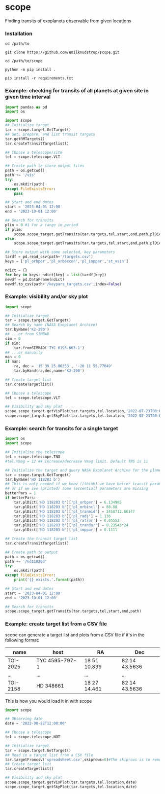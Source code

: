 # scope
Finding transits of exoplanets observable from given locations


### Installation
`cd /path/to`

`git clone https://github.com/emilknudstrup/scope.git`

`cd /path/to/scope`

`python -m pip install .`

`pip install -r requirements.txt`

### Example: checking for transits of all planets at given site in given time interval
```python
import pandas as pd
import os

import scope
## Initialize target
tar = scope.target.GetTarget()
## Get, prepare, and list transit targets
tar.getRMTargets()
tar.createTransitTargetlist()

## Choose a telescope/site
tel = scope.telescope.VLT

## Create path to store output files
path = os.getcwd()
path += '/vis'
try:
	os.mkdir(path)
except FileExistsError:
	pass

## Start and end dates
start = '2023-04-01 12:00'
end = '2023-10-01 12:00'

## Search for transits
plim = 0 #1 for a range in period
if plim:
	scope.scope_target.getTransits(tar.targets,tel,start,end,path,plDict=tar.plDict,limits={'per' : [8,1e3]})
else:
	scope.scope_target.getTransits(tar.targets,tel,start,end,path,plDict=tar.plDict)

## Store output with some selected, key parameters 
tardf = pd.read_csv(path+'/targets.csv')
keys = ['pl_orbper','pl_orbeccen','pl_imppar','st_vsin']

ndict = {}
for key in keys: ndict[key] = list(tardf[key])
newdf = pd.DataFrame(ndict)
newdf.to_csv(path+'/keypars_targets.csv',index=False)

```

### Example: visibility and/or sky plot
```python
import scope

## Initialize target
tar = scope.target.GetTarget()
## Search by name (NASA Exoplanet Archive)
tar.byName('K2-290')
## ...or from SIMBAD
sim = 0
if sim:
	tar.fromSIMBAD('TYC 6193-663-1')
## ...or manually
man = 0
if man:
	ra, dec = '15 39 25.86253', '-20 11 55.77049'
	tar.byHand(ra,dec,name='K2-290')

## Create target list
tar.createTargetlist()

## Choose a telescope
tel = scope.telescope.VLT

## Visibility and sky plot
scope.scope_target.getVisPlot(tar.targets,tel.location,'2022-07-23T08:00:00')
scope.scope_target.getSkyPlot(tar.targets,tel.location,'2022-07-23T08:00:00')

```

### Example: search for transits for a single target
```python
import os
import scope

## Initialize the telescope 
tel = scope.telescope.TNG
#tel.Vmag = 12 ## Increase/decrease Vmag limit. Default TNG is 11

## Initialize the target and query NASA Exoplanet Archive for the planet
tar = scope.target.GetTarget()
tar.byName('HD 118203 b')
## This is only needed if we know (/think) we have better transit parameters than the default from NASA Exoplanet Archive
## or if we see (printed) some (essential) parameters are missing
betterPars = 1
if betterPars:
	tar.plDict['HD 118203 b']['pl_orbper'] = 6.134985
	tar.plDict['HD 118203 b']['pl_orbincl'] = 88.88
	tar.plDict['HD 118203 b']['pl_tranmid'] = 2458712.66147
	tar.plDict['HD 118203 b']['pl_radj'] = 1.136
	tar.plDict['HD 118203 b']['pl_ratror'] = 0.05552
	tar.plDict['HD 118203 b']['pl_trandur'] = 0.23543*24
	tar.plDict['HD 118203 b']['pl_imppar'] = 0.1111

## Create the transit target list
tar.createTransitTargetlist()

## Create path to output
path = os.getcwd()
path += '/hd118203'
try:
	os.mkdir(path)
except FileExistsError:
	print('{} exists.'.format(path))

## Start and end dates
start = '2023-04-01 12:00'
end = '2023-10-01 12:00'

## Search for transits
scope.scope_target.getTransits(tar.targets,tel,start,end,path)	

```

### Example: create target list from a CSV file

scope can generate a target list and plots from a CSV file if it's in the following format:

| name     | host          | RA           | Dec           |
| -------- | --------------| ------------ | ------------- |
| TOI-2025 | TYC 4595-797-1| 18 51 10.839 | 82 14 43.5636 |
| ...      | ...           | ...          | ...           |
| TOI-2158 | HD 348661     | 18 27 14.461 | 82 14 43.5636 |

This is how you would load it in with scope
```python
import scope

## Observing date
date = '2022-08-22T12:00:00'

## Choose a telescope
tel = scope.telescope.NOT

## Initialize target
tar = scope.target.GetTarget()
## Read in a target list from a CSV file
tar.targetFromcsv('spreadsheet.csv',skiprows=0)#The skiprows is to remove a "header"
## Create target lsit
tar.createTargetlist()

## Visibility and sky plot
scope.scope_target.getVisPlot(tar.targets,tel.location,date)
scope.scope_target.getSkyPlot(tar.targets,tel.location,date)

```


